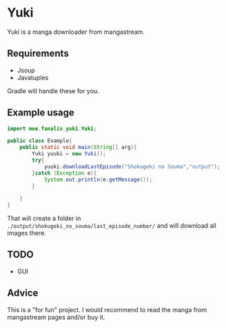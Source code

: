 # Yuki

Yuki is a manga downloader from mangastream.

## Requirements
- Jsoup
- Javatuples
 
Gradle will handle these for you.

## Example usage

```java
import moe.fanalis.yuki.Yuki;

public class Example{
    public static void main(String[] arg){
        Yuki yuuki = new Yuki();
        try{
            yuuki.downloadLastEpisode("Shokugeki no Souma","output");    
        }catch (Exception e){
            System.out.println(e.getMessage());
        }
        
    }
}
```
That will create a folder in `./output/shokugeki_no_souma/last_episode_number/` and will download all images there.

## TODO
- GUI

## Advice
This is a "for fun" project. I would recommend to read the manga from mangastream pages and/or buy it.